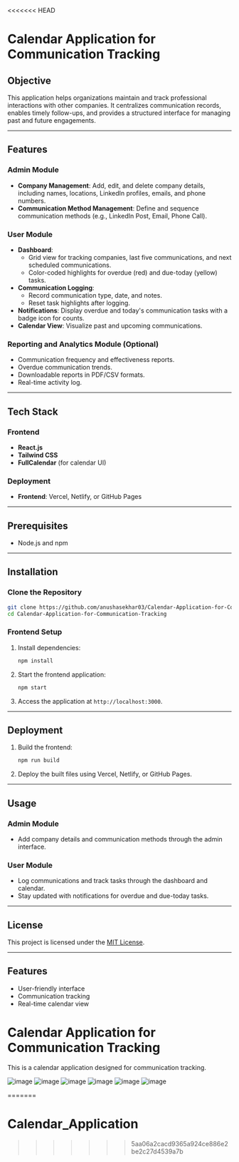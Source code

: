 <<<<<<< HEAD
# Calendar Application for Communication Tracking

## Objective

This application helps organizations maintain and track professional interactions with other companies. It centralizes communication records, enables timely follow-ups, and provides a structured interface for managing past and future engagements.

---

## Features

### Admin Module
- **Company Management**: Add, edit, and delete company details, including names, locations, LinkedIn profiles, emails, and phone numbers.
- **Communication Method Management**: Define and sequence communication methods (e.g., LinkedIn Post, Email, Phone Call).

### User Module
- **Dashboard**: 
  - Grid view for tracking companies, last five communications, and next scheduled communications.
  - Color-coded highlights for overdue (red) and due-today (yellow) tasks.
- **Communication Logging**:
  - Record communication type, date, and notes.
  - Reset task highlights after logging.
- **Notifications**: Display overdue and today's communication tasks with a badge icon for counts.
- **Calendar View**: Visualize past and upcoming communications.

### Reporting and Analytics Module (Optional)
- Communication frequency and effectiveness reports.
- Overdue communication trends.
- Downloadable reports in PDF/CSV formats.
- Real-time activity log.

---

## Tech Stack

### Frontend
- **React.js**
- **Tailwind CSS**
- **FullCalendar** (for calendar UI)

### Deployment
- **Frontend**: Vercel, Netlify, or GitHub Pages

---

## Prerequisites

- Node.js and npm

---

## Installation

### Clone the Repository
```bash
git clone https://github.com/anushasekhar03/Calendar-Application-for-Communication-Tracking.git
cd Calendar-Application-for-Communication-Tracking
```

### Frontend Setup
1. Install dependencies:
   ```bash
   npm install
   ```
2. Start the frontend application:
   ```bash
   npm start
   ```
3. Access the application at `http://localhost:3000`.

---

## Deployment

1. Build the frontend:
   ```bash
   npm run build
   ```
2. Deploy the built files using Vercel, Netlify, or GitHub Pages.

---

## Usage

### Admin Module
- Add company details and communication methods through the admin interface.

### User Module
- Log communications and track tasks through the dashboard and calendar.
- Stay updated with notifications for overdue and due-today tasks.

---


## License

This project is licensed under the [MIT License](LICENSE).

---

## Features
- User-friendly interface
- Communication tracking
- Real-time calendar view


# Calendar Application for Communication Tracking

This is a calendar application designed for communication tracking.

![image](https://github.com/user-attachments/assets/7f5de77c-280e-439d-8cb3-bf069ebaa25c)
![image](https://github.com/user-attachments/assets/f1e3670b-0d05-4cb0-be3e-3c21c93df3a0)
![image](https://github.com/user-attachments/assets/1e108da1-09cc-4fd9-95b9-a80dd909c395)
![image](https://github.com/user-attachments/assets/535d1952-4f17-4b00-a85c-d3f31206caf8)
![image](https://github.com/user-attachments/assets/34adb77a-30e6-46bc-a8c6-cc29be955902)
![image](https://github.com/user-attachments/assets/505cb4cc-de93-4551-b448-655369d814b9)


=======
# Calendar_Application
>>>>>>> 5aa06a2cacd9365a924ce886e2be2c27d4539a7b
